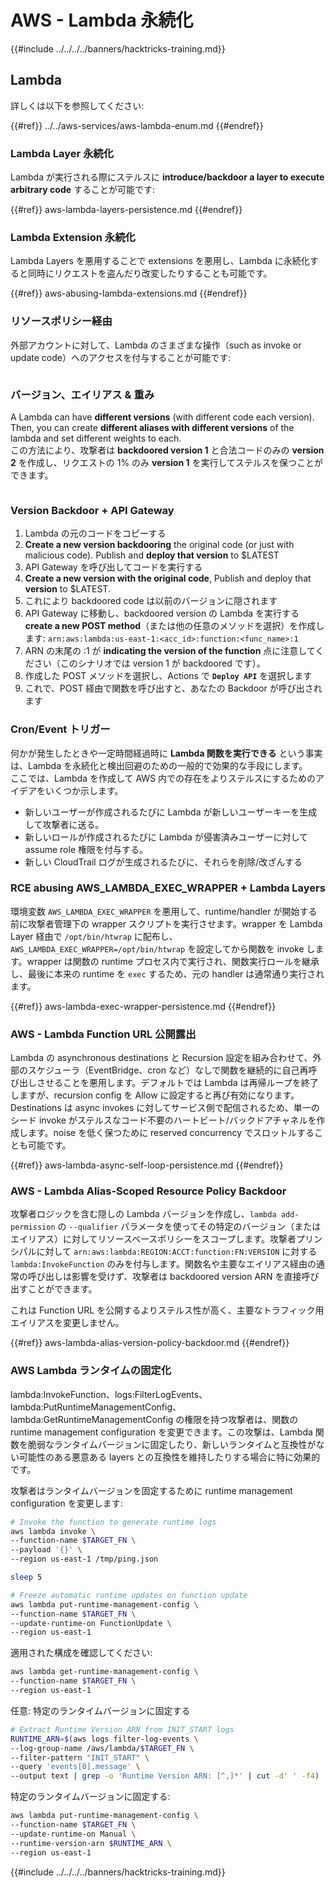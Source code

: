 # AWS - Lambda 永続化

{{#include ../../../../banners/hacktricks-training.md}}

## Lambda

詳しくは以下を参照してください:

{{#ref}}
../../aws-services/aws-lambda-enum.md
{{#endref}}

### Lambda Layer 永続化

Lambda が実行される際にステルスに **introduce/backdoor a layer to execute arbitrary code** することが可能です:

{{#ref}}
aws-lambda-layers-persistence.md
{{#endref}}

### Lambda Extension 永続化

Lambda Layers を悪用することで extensions を悪用し、Lambda に永続化すると同時にリクエストを盗んだり改変したりすることも可能です。

{{#ref}}
aws-abusing-lambda-extensions.md
{{#endref}}

### リソースポリシー経由

外部アカウントに対して、Lambda のさまざまな操作（such as invoke or update code）へのアクセスを付与することが可能です:

<figure><img src="../../../../images/image (255).png" alt=""><figcaption></figcaption></figure>

### バージョン、エイリアス & 重み

A Lambda can have **different versions** (with different code each version).\
Then, you can create **different aliases with different versions** of the lambda and set different weights to each.\
この方法により、攻撃者は **backdoored version 1** と合法コードのみの **version 2** を作成し、リクエストの 1% のみ **version 1** を実行してステルスを保つことができます。

<figure><img src="../../../../images/image (120).png" alt=""><figcaption></figcaption></figure>

### Version Backdoor + API Gateway

1. Lambda の元のコードをコピーする  
2. **Create a new version backdooring** the original code (or just with malicious code). Publish and **deploy that version** to $LATEST  
1. API Gateway を呼び出してコードを実行する  
3. **Create a new version with the original code**, Publish and deploy that **version** to $LATEST.  
1. これにより backdoored code は以前のバージョンに隠されます  
4. API Gateway に移動し、backdoored version の Lambda を実行する **create a new POST method**（または他の任意のメソッドを選択）を作成します: `arn:aws:lambda:us-east-1:<acc_id>:function:<func_name>:1`  
1. ARN の末尾の :1 が **indicating the version of the function** 点に注意してください（このシナリオでは version 1 が backdoored です）。  
5. 作成した POST メソッドを選択し、Actions で **`Deploy API`** を選択します  
6. これで、POST 経由で関数を呼び出すと、あなたの Backdoor が呼び出されます

### Cron/Event トリガー

何かが発生したときや一定時間経過時に **Lambda 関数を実行できる** という事実は、Lambda を永続化と検出回避のための一般的で効果的な手段にします。\
ここでは、Lambda を作成して AWS 内での存在をよりステルスにするためのアイデアをいくつか示します。

- 新しいユーザーが作成されるたびに Lambda が新しいユーザーキーを生成して攻撃者に送る。  
- 新しいロールが作成されるたびに Lambda が侵害済みユーザーに対して assume role 権限を付与する。  
- 新しい CloudTrail ログが生成されるたびに、それらを削除/改ざんする

### RCE abusing AWS_LAMBDA_EXEC_WRAPPER + Lambda Layers

環境変数 `AWS_LAMBDA_EXEC_WRAPPER` を悪用して、runtime/handler が開始する前に攻撃者管理下の wrapper スクリプトを実行させます。wrapper を Lambda Layer 経由で `/opt/bin/htwrap` に配布し、`AWS_LAMBDA_EXEC_WRAPPER=/opt/bin/htwrap` を設定してから関数を invoke します。wrapper は関数の runtime プロセス内で実行され、関数実行ロールを継承し、最後に本来の runtime を `exec` するため、元の handler は通常通り実行されます。

{{#ref}}
aws-lambda-exec-wrapper-persistence.md
{{#endref}}

### AWS - Lambda Function URL 公開露出

Lambda の asynchronous destinations と Recursion 設定を組み合わせて、外部のスケジューラ（EventBridge、cron など）なしで関数を継続的に自己再呼び出しさせることを悪用します。デフォルトでは Lambda は再帰ループを終了しますが、recursion config を Allow に設定すると再び有効になります。Destinations は async invokes に対してサービス側で配信されるため、単一のシード invoke がステルスなコード不要のハートビート/バックドアチャネルを作成します。noise を低く保つために reserved concurrency でスロットルすることも可能です。

{{#ref}}
aws-lambda-async-self-loop-persistence.md
{{#endref}}

### AWS - Lambda Alias-Scoped Resource Policy Backdoor

攻撃者ロジックを含む隠しの Lambda バージョンを作成し、`lambda add-permission` の `--qualifier` パラメータを使ってその特定のバージョン（またはエイリアス）に対してリソースベースポリシーをスコープします。攻撃者プリンシパルに対して `arn:aws:lambda:REGION:ACCT:function:FN:VERSION` に対する `lambda:InvokeFunction` のみを付与します。関数名や主要なエイリアス経由の通常の呼び出しは影響を受けず、攻撃者は backdoored version ARN を直接呼び出すことができます。

これは Function URL を公開するよりステルス性が高く、主要なトラフィック用エイリアスを変更しません。

{{#ref}}
aws-lambda-alias-version-policy-backdoor.md
{{#endref}}

### AWS Lambda ランタイムの固定化

lambda:InvokeFunction、logs:FilterLogEvents、lambda:PutRuntimeManagementConfig、lambda:GetRuntimeManagementConfig の権限を持つ攻撃者は、関数の runtime management configuration を変更できます。この攻撃は、Lambda 関数を脆弱なランタイムバージョンに固定したり、新しいランタイムと互換性がない可能性のある悪意ある layers との互換性を維持したりする場合に特に効果的です。

攻撃者はランタイムバージョンを固定するために runtime management configuration を変更します:
```bash
# Invoke the function to generate runtime logs
aws lambda invoke \
--function-name $TARGET_FN \
--payload '{}' \
--region us-east-1 /tmp/ping.json

sleep 5

# Freeze automatic runtime updates on function update
aws lambda put-runtime-management-config \
--function-name $TARGET_FN \
--update-runtime-on FunctionUpdate \
--region us-east-1
```
適用された構成を確認してください:
```bash
aws lambda get-runtime-management-config \
--function-name $TARGET_FN \
--region us-east-1
```
任意: 特定のランタイムバージョンに固定する
```bash
# Extract Runtime Version ARN from INIT_START logs
RUNTIME_ARN=$(aws logs filter-log-events \
--log-group-name /aws/lambda/$TARGET_FN \
--filter-pattern "INIT_START" \
--query 'events[0].message' \
--output text | grep -o 'Runtime Version ARN: [^,]*' | cut -d' ' -f4)
```
特定のランタイムバージョンに固定する:
```bash
aws lambda put-runtime-management-config \
--function-name $TARGET_FN \
--update-runtime-on Manual \
--runtime-version-arn $RUNTIME_ARN \
--region us-east-1
```
{{#include ../../../../banners/hacktricks-training.md}}

